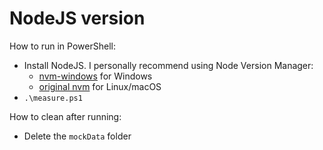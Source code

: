 # NodeJS version

How to run in PowerShell:

- Install NodeJS. I personally recommend using Node Version Manager:
  - [nvm-windows](https://github.com/coreybutler/nvm-windows) for Windows
  - [original nvm](https://github.com/nvm-sh/nvm) for Linux/macOS
- `.\measure.ps1`

How to clean after running:

- Delete the `mockData` folder

